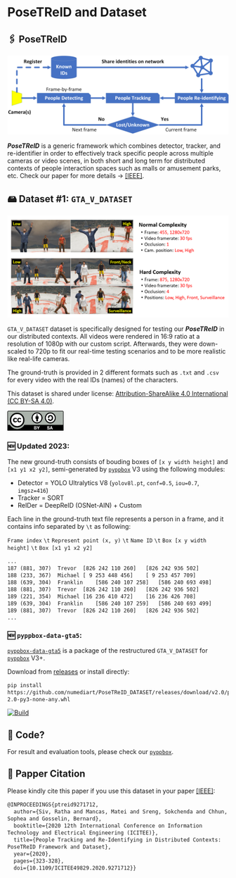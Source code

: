 # PoseTReID and Dataset

## 🖇 PoseTReID

<div align="center">

<img src="https://raw.githubusercontent.com/numediart/PoseTReID_DATASET/main/PoseTReID.png">

</div>

***PoseTReID*** is a generic framework which combines detector, tracker, and re-identifier in order to effectively track specific people across multiple cameras or video scenes, in both short and long term for distributed contexts of people interaction spaces such as malls or amusement parks, etc. Check our paper for more details -> [[IEEE]](https://ieeexplore.ieee.org/document/9271712).

## 🖴 Dataset #1: `GTA_V_DATASET`

<div align="center">

<img src="https://raw.githubusercontent.com/numediart/PoseTReID_DATASET/main/overview.png">

</div>

`GTA_V_DATASET` dataset is specifically designed for testing our ***PoseTReID*** in our distributed contexts. All videos were rendered in 16:9 ratio at a resolution of 1080p with our custom script. Afterwards, they were down-scaled to 720p to fit our real-time testing scenarios and to be more realistic like real-life cameras. 

The ground-truth is provided in 2 different formats such as `.txt` and `.csv` for every video with the real IDs (names) of the characters.

This dataset is shared under license: [Attribution-ShareAlike 4.0 International (CC BY-SA 4.0)](https://creativecommons.org/licenses/by-sa/4.0/legalcode).

<img src="https://raw.githubusercontent.com/numediart/PoseTReID_DATASET/main/cc-by-sa.png" width="128">

### 🆕 Updated 2023:

The new ground-truth consists of bouding boxes of `[x y width height]` and `[x1 y1 x2 y2]`, semi-generated by [`pyppbox`](https://github.com/rathaumons/pyppbox) V3 using the following modules:
  - Detector = YOLO Ultralytics V8 (`yolov8l.pt`, `conf=0.5`, `iou=0.7`, `imgsz=416`)
  - Tracker = SORT
  - ReIDer = DeepReID (OSNet-AIN) + Custom

Each line in the ground-truth text file represents a person in a frame, and it contains info separated by `\t` as following:

`Frame index` `\t` `Represent point (x, y)` `\t` `Name ID` `\t` `Box [x y width height]` `\t` `Box [x1 y1 x2 y2]`

```
...
187	(881, 307)	Trevor	[826 242 110 260]	[826 242 936 502]
188	(233, 367)	Michael	[ 9 253 448 456]	[ 9 253 457 709]
188	(639, 304)	Franklin	[586 240 107 258]	[586 240 693 498]
188	(881, 307)	Trevor	[826 242 110 260]	[826 242 936 502]
189	(221, 354)	Michael	[16 236 410 472]	[16 236 426 708]
189	(639, 304)	Franklin	[586 240 107 259]	[586 240 693 499]
189	(881, 307)	Trevor	[826 242 110 260]	[826 242 936 502]
...
```

### 🆕 `pyppbox-data-gta5`:

[`pyppbox-data-gta5`](pyppbox-data-gta5) is a package of the restructured `GTA_V_DATASET` for [`pyppbox`](https://github.com/rathaumons/pyppbox) V3+.

Download from [releases](https://github.com/numediart/PoseTReID_DATASET/releases) or install directly:
```
pip install https://github.com/numediart/PoseTReID_DATASET/releases/download/v2.0/pyppbox_data_gta5-2.0-py3-none-any.whl
```

[![Build](https://github.com/numediart/PoseTReID_DATASET/actions/workflows/build.yaml/badge.svg)](https://github.com/numediart/PoseTReID_DATASET/actions/workflows/build.yaml)

## 🚀 Code?

For result and evaluation tools, please check our [`pyppbox`](https://github.com/rathaumons/pyppbox).

## 🔗 Papper Citation
Please kindly cite this paper if you use this dataset in your paper [[IEEE]]([***PoseTReID***](https://ieeexplore.ieee.org/document/9271712)):
```
@INPROCEEDINGS{ptreid9271712,
  author={Siv, Ratha and Mancas, Matei and Sreng, Sokchenda and Chhun, Sophea and Gosselin, Bernard},
  booktitle={2020 12th International Conference on Information Technology and Electrical Engineering (ICITEE)}, 
  title={People Tracking and Re-Identifying in Distributed Contexts: PoseTReID Framework and Dataset}, 
  year={2020},
  pages={323-328},
  doi={10.1109/ICITEE49829.2020.9271712}}
```
